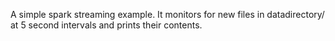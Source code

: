 A simple spark streaming example. It monitors for new files
in datadirectory/ at 5 second intervals and prints their contents.

